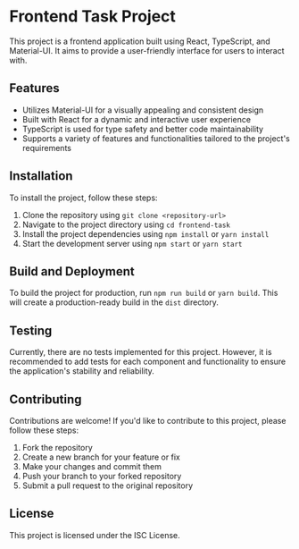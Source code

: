 # Frontend Task Project

This project is a frontend application built using React, TypeScript, and Material-UI. It aims to provide a user-friendly interface for users to interact with.

## Features

* Utilizes Material-UI for a visually appealing and consistent design
* Built with React for a dynamic and interactive user experience
* TypeScript is used for type safety and better code maintainability
* Supports a variety of features and functionalities tailored to the project's requirements

## Installation

To install the project, follow these steps:

1. Clone the repository using `git clone <repository-url>`
2. Navigate to the project directory using `cd frontend-task`
3. Install the project dependencies using `npm install` or `yarn install`
4. Start the development server using `npm start` or `yarn start`

## Build and Deployment

To build the project for production, run `npm run build` or `yarn build`. This will create a production-ready build in the `dist` directory.

## Testing

Currently, there are no tests implemented for this project. However, it is recommended to add tests for each component and functionality to ensure the application's stability and reliability.

## Contributing

Contributions are welcome! If you'd like to contribute to this project, please follow these steps:

1. Fork the repository
2. Create a new branch for your feature or fix
3. Make your changes and commit them
4. Push your branch to your forked repository
5. Submit a pull request to the original repository

## License

This project is licensed under the ISC License.

